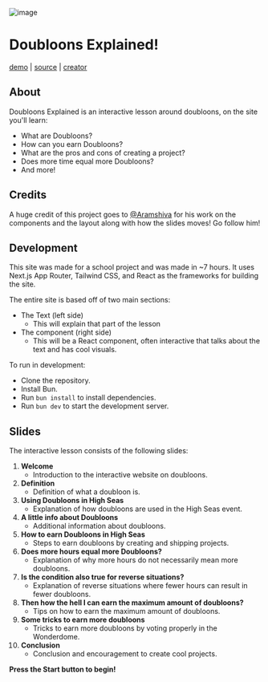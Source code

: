 ![image](https://cloud-q95dj4drn-hack-club-bot.vercel.app/0prismify-render-1735207426357.png)

# Doubloons Explained!
[demo](https://doubloons.vercel.app) | [source](https://github.com/Hackclub-OC/Doubloons) | [creator](https://github.com/Gitstar-OC)

## About 

Doubloons Explained is an interactive lesson around doubloons, on the site you'll learn:

- What are Doubloons?
- How can you earn Doubloons?
- What are the pros and cons of creating a project?
- Does more time equal more Doubloons?
- And more!

## Credits 

A huge credit of this project goes to [@Aramshiva](https://github.com/aramshiva) for his work on the components and the layout along with how the slides moves! Go follow him!

## Development

This site was made for a school project and was made in ~7 hours.
It uses Next.js App Router, Tailwind CSS, and React as the frameworks for building the site.

The entire site is based off of two main sections: 

- The Text (left side)
    - This will explain that part of the lesson
- The component (right side)
    - This will be a React component, often interactive that talks about the text and has cool visuals.

To run in development:

- Clone the repository.
- Install Bun.
- Run `bun install` to install dependencies.
- Run `bun dev` to start the development server.

## Slides

The interactive lesson consists of the following slides:

1. **Welcome**
    - Introduction to the interactive website on doubloons.
2. **Definition**
    - Definition of what a doubloon is.
3. **Using Doubloons in High Seas**
    - Explanation of how doubloons are used in the High Seas event.
4. **A little info about Doubloons**
    - Additional information about doubloons.
5. **How to earn Doubloons in High Seas**
    - Steps to earn doubloons by creating and shipping projects.
6. **Does more hours equal more Doubloons?**
    - Explanation of why more hours do not necessarily mean more doubloons.
7. **Is the condition also true for reverse situations?**
    - Explanation of reverse situations where fewer hours can result in fewer doubloons.
8. **Then how the hell I can earn the maximum amount of doubloons?**
    - Tips on how to earn the maximum amount of doubloons.
9. **Some tricks to earn more doubloons**
    - Tricks to earn more doubloons by voting properly in the Wonderdome.
10. **Conclusion**
    - Conclusion and encouragement to create cool projects.

**Press the Start button to begin!**
